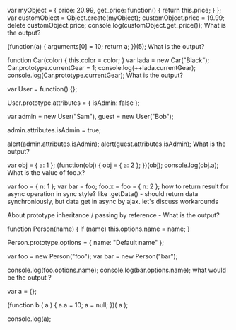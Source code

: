 var myObject = {
  price: 20.99,
  get_price: function() {
    return this.price;
  }
};
var customObject = Object.create(myObject);
customObject.price = 19.99;
delete customObject.price;
console.log(customObject.get_price());
What is the output?

(function(a) {
  arguments[0] = 10;
  return a;
})(5);
What is the output?

function Car(color) {
  this.color = color;
}
var lada = new Car("Black");
Car.prototype.currentGear = 1;
console.log(++lada.currentGear);
console.log(Car.prototype.currentGear);
What is the output?

var User = function() {};

User.prototype.attributes = {
  isAdmin: false
};

var admin = new User("Sam"),
  guest = new User("Bob");

admin.attributes.isAdmin = true;

alert(admin.attributes.isAdmin);
alert(guest.attributes.isAdmin);
What is the output?

var obj = {
  a: 1
};
(function(obj) {
  obj = {
    a: 2
  };
})(obj);
console.log(obj.a);
What is the value of foo.x?

var foo = { n: 1 };
var bar = foo;
foo.x = foo = { n: 2 };
how to return result for async operation in sync style? like .getData() - should return data synchroniously, but data get in async by ajax. let's discuss workarounds

About prototype inheritance / passing by reference - What is the output?

function Person(name) {
  if (name) this.options.name = name;
}

Person.prototype.options = {
  name: "Default name"
};

var foo = new Person("foo");
var bar = new Person("bar");

console.log(foo.options.name);
console.log(bar.options.name);
what would be the output ?

var a = {};

(function b ( a ) {
    a.a = 10;
    a = null;
})( a );

console.log(a);
